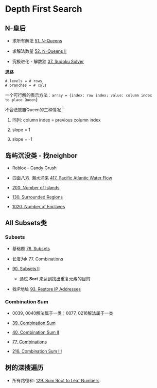 # Depth First Search

## N-皇后

* 求所有解法 [51. N-Queens](https://leetcode.com/problems/n-queens/)

* 求解法数量 [52. N-Queens II](https://leetcode.com/problems/n-queens-ii/)

* 究极进化 - 解数独 [37. Sudoku Solver](https://leetcode.com/problems/sudoku-solver/)

**思路**

```
# levels = # rows
# branches = # cols
```

一个可行解的表示方法：`array = {index: row index; value: column index to place Queen}`

不合法放置Queen的三种情况：

1. 同列: column index = previous column index

2. slope = 1

3. slope = -1

## 岛屿沉没类 - 找neighbor
* Roblox - Candy Crush

* 四面八方, 潮水涌来 [417. Pacific Atlantic Water Flow](https://leetcode.com/problems/pacific-atlantic-water-flow/)

* [200. Number of Islands](https://leetcode.com/problems/number-of-islands/submissions/)

* [130. Surrounded Regions](https://leetcode.com/problems/surrounded-regions/)

* [1020. Number of Enclaves](https://leetcode.com/problems/number-of-enclaves/)

## All Subsets类

### Subsets

* 基础题 [78. Subsets](https://leetcode.com/problems/subsets/)

* 长度为k [77. Combinations](https://leetcode.com/problems/combinations/)

* [90. Subsets II](https://leetcode.com/problems/subsets-ii/)
    * 通过 **Sort** 来达到找出重复元素的目的

* 找IP地址 [93. Restore IP Addresses](https://leetcode.com/problems/restore-ip-addresses/)

### Combination Sum
* 0039, 0040解法属于一类；0077, 0216解法属于一类

* [39. Combination Sum](https://leetcode.com/problems/combination-sum/)

* [40. Combination Sum II](https://leetcode.com/problems/combination-sum-ii/)

* [77. Combinations](https://leetcode.com/problems/combinations/)

* [216. Combination Sum III](https://leetcode.com/problems/combination-sum-iii/)

## 树的深搜遍历

* 所有路径和: [129. Sum Root to Leaf Numbers](https://leetcode.com/problems/sum-root-to-leaf-numbers/)



